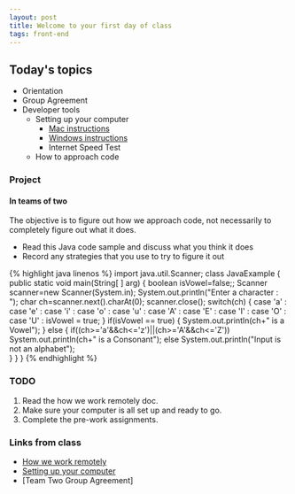 ```yaml
---
layout: post
title: Welcome to your first day of class
tags: front-end 
---
```


## Today's topics

- Orientation
- Group Agreement
- Developer tools
  - Setting up your computer
    - [Mac instructions](https://docs.google.com/document/d/1ibV4dA4ciQsxn9MT7TV4-e_KgzUQwCQ7O1zEVfxy_28)
    - [Windows instructions](https://docs.google.com/document/d/1OMtagvx9622O1tPf_ICdXXwUHyWwUShd9hgj1LeiFZg/edit?usp=sharing)
    - Internet Speed Test
  - How to approach code 

### Project
#### In teams of two
The objective is to figure out how we approach code, not necessarily to completely figure out what it does.

- Read this Java code sample and discuss what you think it does
- Record any strategies that you use to try to figure it out

{% highlight java linenos %}
import java.util.Scanner;
class JavaExample
{
   public static void main(String[ ] arg)
   {
	boolean isVowel=false;;
	Scanner scanner=new Scanner(System.in);
	System.out.println("Enter a character : ");
	char ch=scanner.next().charAt(0); 
	scanner.close();
	switch(ch)
	{
	   case 'a' :
	   case 'e' :
    	   case 'i' :
	   case 'o' :
	   case 'u' :
	   case 'A' :
	   case 'E' :
	   case 'I' :
	   case 'O' :
	   case 'U' : isVowel = true;
	}
	if(isVowel == true) {
	   System.out.println(ch+" is  a Vowel");
	}
	else {
	   if((ch>='a'&&ch<='z')||(ch>='A'&&ch<='Z'))
		System.out.println(ch+" is a Consonant");
	   else
		System.out.println("Input is not an alphabet");		
        }
   }
}
{% endhighlight %}

### TODO

1. Read the how we work remotely doc.
2. Make sure your computer is all set up and ready to go.
3. Complete the pre-work assignments.

### Links from class

* [How we work remotely](https://docs.google.com/document/d/1l2RYOM-fdJCgd7nWbXp2k_t6xNDNRVZDlqEfn83TACg/edit?usp=sharing)
* [Setting up your computer](https://drive.google.com/open?id=1ibV4dA4ciQsxn9MT7TV4-e_KgzUQwCQ7O1zEVfxy_28&authuser=1)
* [Team Two Group Agreement]


